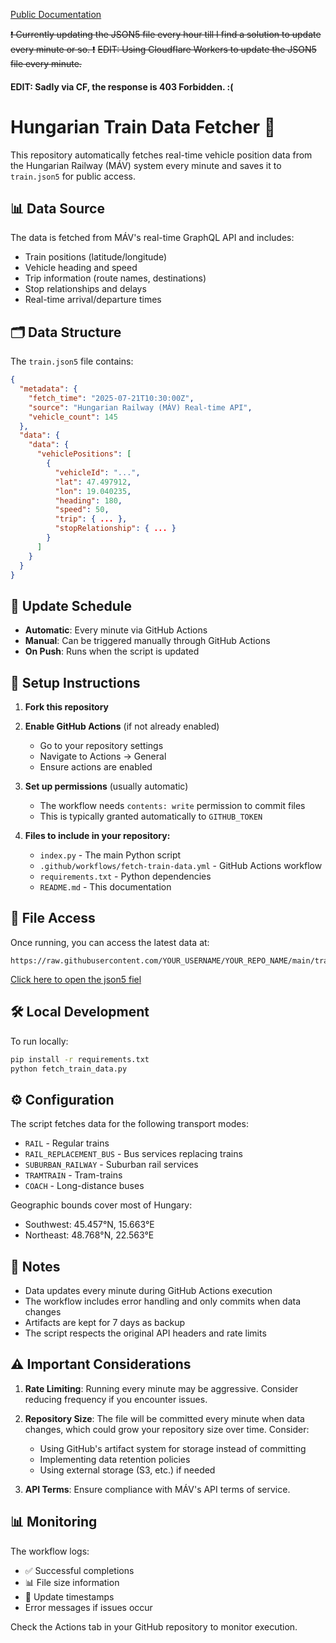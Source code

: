 [Public Documentation](https://d0dzs.github.io/improved-giggle/)

~~❗ Currently updating the JSON5 file every hour till I find a solution to update every minute or so. ❗~~
~~EDIT: Using Cloudflare Workers to update the JSON5 file every minute.~~
#### EDIT: Sadly via CF, the response is 403 Forbidden. :(

# Hungarian Train Data Fetcher 🚂

This repository automatically fetches real-time vehicle position data from the Hungarian Railway (MÁV) system every minute and saves it to `train.json5` for public access.

## 📊 Data Source

The data is fetched from MÁV's real-time GraphQL API and includes:
- Train positions (latitude/longitude)
- Vehicle heading and speed
- Trip information (route names, destinations)
- Stop relationships and delays
- Real-time arrival/departure times

## 🗂️ Data Structure

The `train.json5` file contains:
```json
{
  "metadata": {
    "fetch_time": "2025-07-21T10:30:00Z",
    "source": "Hungarian Railway (MÁV) Real-time API",
    "vehicle_count": 145
  },
  "data": {
    "data": {
      "vehiclePositions": [
        {
          "vehicleId": "...",
          "lat": 47.497912,
          "lon": 19.040235,
          "heading": 180,
          "speed": 50,
          "trip": { ... },
          "stopRelationship": { ... }
        }
      ]
    }
  }
}
```

## 🔄 Update Schedule

- **Automatic**: Every minute via GitHub Actions
- **Manual**: Can be triggered manually through GitHub Actions
- **On Push**: Runs when the script is updated

## 🚀 Setup Instructions

1. **Fork this repository**

2. **Enable GitHub Actions** (if not already enabled)
   - Go to your repository settings
   - Navigate to Actions → General
   - Ensure actions are enabled

3. **Set up permissions** (usually automatic)
   - The workflow needs `contents: write` permission to commit files
   - This is typically granted automatically to `GITHUB_TOKEN`

4. **Files to include in your repository:**
   - `index.py` - The main Python script
   - `.github/workflows/fetch-train-data.yml` - GitHub Actions workflow
   - `requirements.txt` - Python dependencies
   - `README.md` - This documentation

## 📁 File Access

Once running, you can access the latest data at:
```
https://raw.githubusercontent.com/YOUR_USERNAME/YOUR_REPO_NAME/main/train.json5
```
[Click here to open the json5 fiel](https://raw.githubusercontent.com/D0dzs/improved-giggle/main/train.json5)

## 🛠️ Local Development

To run locally:
```bash
pip install -r requirements.txt
python fetch_train_data.py
```

## ⚙️ Configuration

The script fetches data for the following transport modes:
- `RAIL` - Regular trains
- `RAIL_REPLACEMENT_BUS` - Bus services replacing trains
- `SUBURBAN_RAILWAY` - Suburban rail services
- `TRAMTRAIN` - Tram-trains
- `COACH` - Long-distance buses

Geographic bounds cover most of Hungary:
- Southwest: 45.457°N, 15.663°E
- Northeast: 48.768°N, 22.563°E

## 📝 Notes

- Data updates every minute during GitHub Actions execution
- The workflow includes error handling and only commits when data changes
- Artifacts are kept for 7 days as backup
- The script respects the original API headers and rate limits

## ⚠️ Important Considerations

1. **Rate Limiting**: Running every minute may be aggressive. Consider reducing frequency if you encounter issues.

2. **Repository Size**: The file will be committed every minute when data changes, which could grow your repository size over time. Consider:
   - Using GitHub's artifact system for storage instead of committing
   - Implementing data retention policies
   - Using external storage (S3, etc.) if needed

3. **API Terms**: Ensure compliance with MÁV's API terms of service.

## 📊 Monitoring

The workflow logs:
- ✅ Successful completions
- 📊 File size information
- 🚂 Update timestamps
- Error messages if issues occur

Check the Actions tab in your GitHub repository to monitor execution.
